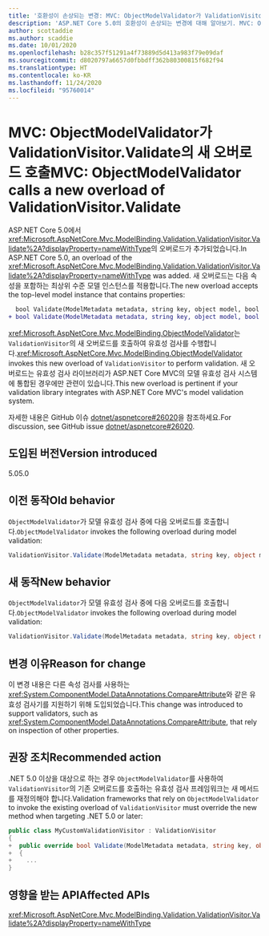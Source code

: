 ```yaml
---
title: '호환성이 손상되는 변경: MVC: ObjectModelValidator가 ValidationVisitor.Validate의 새 오버로드 호출'
description: 'ASP.NET Core 5.0의 호환성이 손상되는 변경에 대해 알아보기. MVC: ObjectModelValidator가 ValidationVisitor.Validate의 새 오버로드 호출'
author: scottaddie
ms.author: scaddie
ms.date: 10/01/2020
ms.openlocfilehash: b28c357f51291a4f73889d5d413a983f79e09daf
ms.sourcegitcommit: d8020797a6657d0fbbdff362b80300815f682f94
ms.translationtype: HT
ms.contentlocale: ko-KR
ms.lasthandoff: 11/24/2020
ms.locfileid: "95760014"
---
```

# <a name="mvc-objectmodelvalidator-calls-a-new-overload-of-validationvisitorvalidate"></a><span data-ttu-id="24281-103">MVC: ObjectModelValidator가 ValidationVisitor.Validate의 새 오버로드 호출</span><span class="sxs-lookup"><span data-stu-id="24281-103">MVC: ObjectModelValidator calls a new overload of ValidationVisitor.Validate</span></span>

<span data-ttu-id="24281-104">ASP.NET Core 5.0에서 <xref:Microsoft.AspNetCore.Mvc.ModelBinding.Validation.ValidationVisitor.Validate%2A?displayProperty=nameWithType>의 오버로드가 추가되었습니다.</span><span class="sxs-lookup"><span data-stu-id="24281-104">In ASP.NET Core 5.0, an overload of the <xref:Microsoft.AspNetCore.Mvc.ModelBinding.Validation.ValidationVisitor.Validate%2A?displayProperty=nameWithType> was added.</span></span> <span data-ttu-id="24281-105">새 오버로드는 다음 속성을 포함하는 최상위 수준 모델 인스턴스를 적용합니다.</span><span class="sxs-lookup"><span data-stu-id="24281-105">The new overload accepts the top-level model instance that contains properties:</span></span>

```diff
  bool Validate(ModelMetadata metadata, string key, object model, bool alwaysValidateAtTopLevel);
+ bool Validate(ModelMetadata metadata, string key, object model, bool alwaysValidateAtTopLevel, object container);
```

<span data-ttu-id="24281-106"><xref:Microsoft.AspNetCore.Mvc.ModelBinding.ObjectModelValidator>는 `ValidationVisitor`의 새 오버로드를 호출하여 유효성 검사를 수행합니다.</span><span class="sxs-lookup"><span data-stu-id="24281-106"><xref:Microsoft.AspNetCore.Mvc.ModelBinding.ObjectModelValidator> invokes this new overload of `ValidationVisitor` to perform validation.</span></span> <span data-ttu-id="24281-107">새 오버로드는 유효성 검사 라이브러리가 ASP.NET Core MVC의 모델 유효성 검사 시스템에 통합된 경우에만 관련이 있습니다.</span><span class="sxs-lookup"><span data-stu-id="24281-107">This new overload is pertinent if your validation library integrates with ASP.NET Core MVC's model validation system.</span></span>

<span data-ttu-id="24281-108">자세한 내용은 GitHub 이슈 [dotnet/aspnetcore#26020](https://github.com/dotnet/aspnetcore/issues/26020)을 참조하세요.</span><span class="sxs-lookup"><span data-stu-id="24281-108">For discussion, see GitHub issue [dotnet/aspnetcore#26020](https://github.com/dotnet/aspnetcore/issues/26020).</span></span>

## <a name="version-introduced"></a><span data-ttu-id="24281-109">도입된 버전</span><span class="sxs-lookup"><span data-stu-id="24281-109">Version introduced</span></span>

<span data-ttu-id="24281-110">5.0</span><span class="sxs-lookup"><span data-stu-id="24281-110">5.0</span></span>

## <a name="old-behavior"></a><span data-ttu-id="24281-111">이전 동작</span><span class="sxs-lookup"><span data-stu-id="24281-111">Old behavior</span></span>

<span data-ttu-id="24281-112">`ObjectModelValidator`가 모델 유효성 검사 중에 다음 오버로드를 호출합니다.</span><span class="sxs-lookup"><span data-stu-id="24281-112">`ObjectModelValidator` invokes the following overload during model validation:</span></span>

```csharp
ValidationVisitor.Validate(ModelMetadata metadata, string key, object model, bool alwaysValidateAtTopLevel)
```

## <a name="new-behavior"></a><span data-ttu-id="24281-113">새 동작</span><span class="sxs-lookup"><span data-stu-id="24281-113">New behavior</span></span>

<span data-ttu-id="24281-114">`ObjectModelValidator`가 모델 유효성 검사 중에 다음 오버로드를 호출합니다.</span><span class="sxs-lookup"><span data-stu-id="24281-114">`ObjectModelValidator` invokes the following overload during model validation:</span></span>

```csharp
ValidationVisitor.Validate(ModelMetadata metadata, string key, object model, bool alwaysValidateAtTopLevel, object container)
```

## <a name="reason-for-change"></a><span data-ttu-id="24281-115">변경 이유</span><span class="sxs-lookup"><span data-stu-id="24281-115">Reason for change</span></span>

<span data-ttu-id="24281-116">이 변경 내용은 다른 속성 검사를 사용하는 <xref:System.ComponentModel.DataAnnotations.CompareAttribute>와 같은 유효성 검사기를 지원하기 위해 도입되었습니다.</span><span class="sxs-lookup"><span data-stu-id="24281-116">This change was introduced to support validators, such as <xref:System.ComponentModel.DataAnnotations.CompareAttribute>, that rely on inspection of other properties.</span></span>

## <a name="recommended-action"></a><span data-ttu-id="24281-117">권장 조치</span><span class="sxs-lookup"><span data-stu-id="24281-117">Recommended action</span></span>

<span data-ttu-id="24281-118">.NET 5.0 이상을 대상으로 하는 경우 `ObjectModelValidator`를 사용하여 `ValidationVisitor`의 기존 오버로드를 호출하는 유효성 검사 프레임워크는 새 메서드를 재정의해야 합니다.</span><span class="sxs-lookup"><span data-stu-id="24281-118">Validation frameworks that rely on `ObjectModelValidator` to invoke the existing overload of `ValidationVisitor` must override the new method when targeting .NET 5.0 or later:</span></span>

```csharp
public class MyCustomValidationVisitor : ValidationVisitor
{
+  public override bool Validate(ModelMetadata metadata, string key, object model, bool alwaysValidateAtTopLevel, object container)
+  {
+    ...
}
```

## <a name="affected-apis"></a><span data-ttu-id="24281-119">영향을 받는 API</span><span class="sxs-lookup"><span data-stu-id="24281-119">Affected APIs</span></span>

<xref:Microsoft.AspNetCore.Mvc.ModelBinding.Validation.ValidationVisitor.Validate%2A?displayProperty=nameWithType>

<!--

### Category

ASP.NET Core

### Affected APIs

`Overload:Microsoft.AspNetCore.Mvc.ModelBinding.Validation.ValidationVisitor.Validate`

-->
